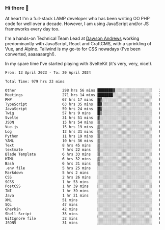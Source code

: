 ### Hi there 👋

<!--
**JamesNock/JamesNock** is a ✨ _special_ ✨ repository because its `README.md` (this file) appears on your GitHub profile.

Here are some ideas to get you started:

- 🔭 I’m currently working on ...
- 🌱 I’m currently learning ...
- 👯 I’m looking to collaborate on ...
- 🤔 I’m looking for help with ...
- 💬 Ask me about ...
- 📫 How to reach me: ...
- 😄 Pronouns: ...
- ⚡ Fun fact: ...
-->
At heart I'm a full-stack LAMP developer who has been writing OO PHP code for well over a decade. However, I am using JavaScript and/or JS frameworks every day too.

I'm a hands-on Technical Team Lead at [Dawson Andrews](https://www.dawsonandrews.com/) working predominantly with JavaScript, React and CraftCMS, with a sprinkling of Vue, and Alpine. Tailwind is my go-to for CSS nowadays (I've been converted, aaaaaaargh!).

In my spare time I've started playing with SvelteKit (it's very, very, nice!).

<!--START_SECTION:waka-->

```txt
From: 13 April 2023 - To: 20 April 2024

Total Time: 979 hrs 23 mins

Other                     298 hrs 56 mins ███████▓░░░░░░░░░░░░░░░░░   30.53 %
Meetings                  271 hrs 14 mins ███████░░░░░░░░░░░░░░░░░░   27.70 %
PHP                       67 hrs 17 mins  █▓░░░░░░░░░░░░░░░░░░░░░░░   06.87 %
TypeScript                63 hrs 35 mins  █▓░░░░░░░░░░░░░░░░░░░░░░░   06.50 %
JavaScript                59 hrs 24 mins  █▓░░░░░░░░░░░░░░░░░░░░░░░   06.07 %
Twig                      57 hrs 9 mins   █▒░░░░░░░░░░░░░░░░░░░░░░░   05.84 %
Svelte                    31 hrs 51 mins  ▓░░░░░░░░░░░░░░░░░░░░░░░░   03.25 %
JSON                      15 hrs 54 mins  ▒░░░░░░░░░░░░░░░░░░░░░░░░   01.62 %
Vue.js                    15 hrs 19 mins  ▒░░░░░░░░░░░░░░░░░░░░░░░░   01.57 %
Log                       12 hrs 31 mins  ▒░░░░░░░░░░░░░░░░░░░░░░░░   01.28 %
Python                    11 hrs 19 mins  ▒░░░░░░░░░░░░░░░░░░░░░░░░   01.16 %
YAML                      10 hrs 36 mins  ▒░░░░░░░░░░░░░░░░░░░░░░░░   01.08 %
Text                      8 hrs 45 mins   ▒░░░░░░░░░░░░░░░░░░░░░░░░   00.90 %
textmate                  7 hrs 22 mins   ▒░░░░░░░░░░░░░░░░░░░░░░░░   00.75 %
Blade Template            6 hrs 33 mins   ▒░░░░░░░░░░░░░░░░░░░░░░░░   00.67 %
HTML                      6 hrs 32 mins   ▒░░░░░░░░░░░░░░░░░░░░░░░░   00.67 %
Bash                      6 hrs 31 mins   ▒░░░░░░░░░░░░░░░░░░░░░░░░   00.67 %
.env file                 5 hrs 25 mins   ░░░░░░░░░░░░░░░░░░░░░░░░░   00.55 %
Markdown                  5 hrs 2 mins    ░░░░░░░░░░░░░░░░░░░░░░░░░   00.51 %
CSS                       2 hrs 26 mins   ░░░░░░░░░░░░░░░░░░░░░░░░░   00.25 %
SCSS                      1 hr 53 mins    ░░░░░░░░░░░░░░░░░░░░░░░░░   00.19 %
PostCSS                   1 hr 39 mins    ░░░░░░░░░░░░░░░░░░░░░░░░░   00.17 %
INI                       1 hr 39 mins    ░░░░░░░░░░░░░░░░░░░░░░░░░   00.17 %
Java                      1 hr 21 mins    ░░░░░░░░░░░░░░░░░░░░░░░░░   00.14 %
XML                       51 mins         ░░░░░░░░░░░░░░░░░░░░░░░░░   00.09 %
SQL                       47 mins         ░░░░░░░░░░░░░░░░░░░░░░░░░   00.08 %
Gherkin                   42 mins         ░░░░░░░░░░░░░░░░░░░░░░░░░   00.07 %
Shell Script              33 mins         ░░░░░░░░░░░░░░░░░░░░░░░░░   00.06 %
GitIgnore file            32 mins         ░░░░░░░░░░░░░░░░░░░░░░░░░   00.06 %
JSON5                     31 mins         ░░░░░░░░░░░░░░░░░░░░░░░░░   00.05 %
```

<!--END_SECTION:waka-->
